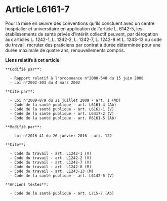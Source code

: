 # Article L6161-7

Pour la mise en œuvre des conventions qu'ils concluent avec un centre hospitalier et universitaire en application de
l'article L. 6142-5, les établissements de santé privés d'intérêt collectif peuvent, par dérogation aux articles L. 1242-1,
L. 1242-2, L. 1242-7, L. 1242-8 et L. 1243-13 du code du travail, recruter des praticiens par contrat à durée déterminée pour
une durée maximale de quatre ans, renouvellements compris.

**Liens relatifs à cet article**

	**Codifié par**:

	  - Rapport relatif à l'ordonnance n°2000-548 du 15 juin 2000
	  - Loi n°2002-303 du 4 mars 2002

	**Cité par**:

	  - Loi n°2009-879 du 21 juillet 2009 - art. 1 (VD)
	  - Code de la santé publique - art. L6161-4 (Ab)
	  - Code de la santé publique - art. L6162-1 (V)
	  - Code de la santé publique - art. L6417-2 (V)
	  - Code de la santé publique - art. R6161-5 (Ab)

	**Modifié par**:

	  - Loi n°2016-41 du 26 janvier 2016 - art. 122

	**Cite**:

	  - Code du travail - art. L1242-1 (V)
	  - Code du travail - art. L1242-2 (V)
	  - Code du travail - art. L1242-7 (V)
	  - Code du travail - art. L1242-8 (M)
	  - Code du travail - art. L1243-13 (M)
	  - Code de la santé publique - art. L6142-5 (V)

	**Anciens textes**:

	  - Code de la santé publique - art. L715-7 (Ab)
